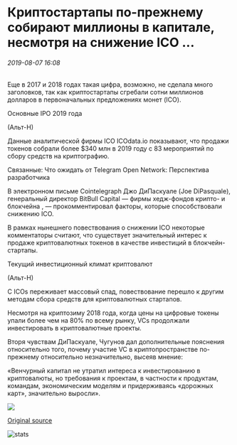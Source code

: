 # Криптостартапы по-прежнему собирают миллионы в капитале, несмотря на снижение ICO ...

###### 2019-08-07 16:08

Еще в 2017 и 2018 годах такая цифра, возможно, не сделала много заголовков, так как криптостартапы сгребали сотни миллионов долларов в первоначальных предложениях монет (ICO).

Основные IPO 2019 года

(Альт-Н)

Данные аналитической фирмы ICO ICOdata.io показывают, что продажи токенов собрали более $340 млн в 2019 году с 83 мероприятий по сбору средств на криптографию.

Связанные: Что ожидать от Telegram Open Network: Перспектива разработчика

В электронном письме Cointelegraph Джо ДиПаскуале (Joe DiPasquale), генеральный директор BitBull Capital — фирмы хедж-фондов крипто- и блокчейна , — прокомментировал факторы, которые способствовали снижению ICO.

В рамках нынешнего повествования о снижении ICO некоторые комментаторы считают, что существует значительный интерес к продаже криптовалютных токенов в качестве инвестиций в блокчейн-стартапы.

Текущий инвестиционный климат криптовалют

(Альт-Н)

С ICOs переживает массовый спад, повествование перешло к другим методам сбора средств для криптовалютных стартапов.

Несмотря на криптозиму 2018 года, когда цены на цифровые токены упали более чем на 80% по всему рынку, VCs продолжали инвестировать в криптовалютные проекты.

Вторя чувствам ДиПаскуале, Чугунов дал дополнительные пояснения относительно того, почему участие VC в криптопространстве по-прежнему относительно незначительно, высеяв мнение:

«Венчурный капитал не утратил интереса к инвестированию в криптовалюты, но требования к проектам, в частности к продуктам, командам, экономическим моделям и придерживаясь «дорожных карт», значительно выросли».

![](https://s3.cointelegraph.com/storage/uploads/view/e5caddb4d9b13efa8a888643429df440.png)

[Original source](https://cointelegraph.com/news/crypto-startups-still-raising-millions-in-capital-despite-ico-decline)

![stats](https://c.statcounter.com/11760860/0/a89fa40b/1/ "stats")